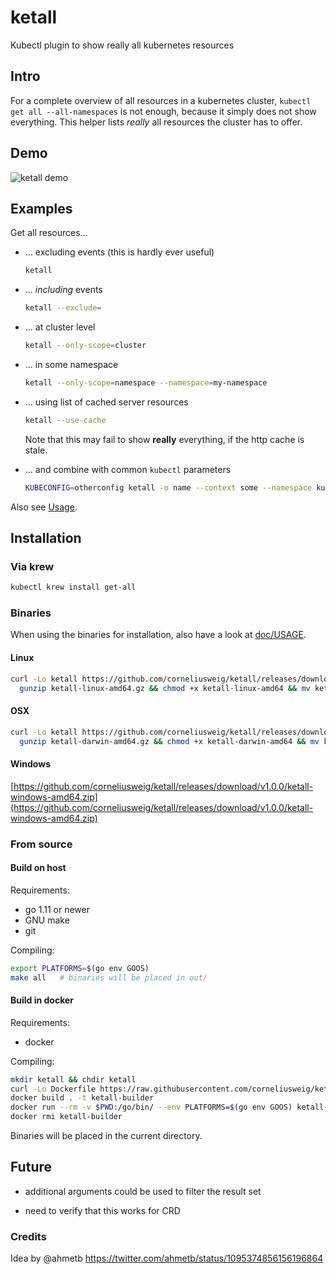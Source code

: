 # ketall
Kubectl plugin to show really all kubernetes resources

## Intro
For a complete overview of all resources in a kubernetes cluster, `kubectl get all --all-namespaces` is not enough, because it simply does not show everything.
This helper lists _really_ all resources the cluster has to offer.

## Demo
![ketall demo](doc/demo.gif "ketall demo")

## Examples
Get all resources...
- ... excluding events (this is hardly ever useful)
  ```bash
  ketall
  ```

- ... _including_ events
  ```bash
  ketall --exclude=
  ```

- ... at cluster level
  ```bash
  ketall --only-scope=cluster
  ```

- ... in some namespace
  ```bash
  ketall --only-scope=namespace --namespace=my-namespace
  ```

- ... using list of cached server resources
  ```bash
  ketall --use-cache
  ```
  Note that this may fail to show __really__ everything, if the http cache is stale.

- ... and combine with common `kubectl` parameters
  ```bash
  KUBECONFIG=otherconfig ketall -o name --context some --namespace kube-system
  ```

Also see [Usage](doc/USAGE.md).

## Installation

### Via krew
```bash
kubectl krew install get-all
```

### Binaries
When using the binaries for installation, also have a look at [doc/USAGE](doc/USAGE.md).

#### Linux
```bash
curl -Lo ketall https://github.com/corneliusweig/ketall/releases/download/v1.0.0/ketall-linux-amd64.gz &&
  gunzip ketall-linux-amd64.gz && chmod +x ketall-linux-amd64 && mv ketall-linux-amd64 $GOPATH/bin/ketall
```

#### OSX
```bash
curl -Lo ketall https://github.com/corneliusweig/ketall/releases/download/v1.0.0/ketall-darwin-amd64.gz &&
  gunzip ketall-darwin-amd64.gz && chmod +x ketall-darwin-amd64 && mv ketall-darwin-amd64 $GOPATH/bin/ketall
```

#### Windows
[https://github.com/corneliusweig/ketall/releases/download/v1.0.0/ketall-windows-amd64.zip](https://github.com/corneliusweig/ketall/releases/download/v1.0.0/ketall-windows-amd64.zip)

### From source

#### Build on host

Requirements:
 - go 1.11 or newer
 - GNU make
 - git

Compiling:
```bash
export PLATFORMS=$(go env GOOS)
make all   # binaries will be placed in out/
```

#### Build in docker
Requirements:
 - docker

Compiling:
```bash
mkdir ketall && chdir ketall
curl -Lo Dockerfile https://raw.githubusercontent.com/corneliusweig/ketall/master/Dockerfile
docker build . -t ketall-builder
docker run --rm -v $PWD:/go/bin/ --env PLATFORMS=$(go env GOOS) ketall-builder
docker rmi ketall-builder
```
Binaries will be placed in the current directory.

## Future
- additional arguments could be used to filter the result set

- need to verify that this works for CRD

### Credits
Idea by @ahmetb https://twitter.com/ahmetb/status/1095374856156196864
